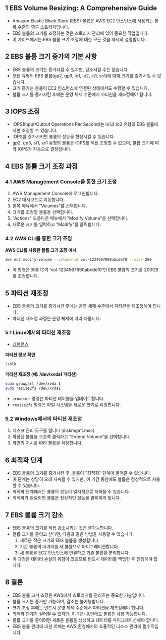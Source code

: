 ## 1 EBS Volume Resizing: A Comprehensive Guide

- Amazon Elastic Block Store (EBS) 볼륨은 AWS EC2 인스턴스에 사용되는 블록 수준의 영구 스토리지입니다.
- EBS 볼륨의 크기를 조정하는 것은 스토리지 관리에 있어 중요한 작업입니다.
- 이 가이드에서는 EBS 볼륨 크기 조정에 대한 모든 것을 자세히 설명합니다.



## 2 EBS 볼륨 크기 증가의 기본 사항

- EBS 볼륨의 크기는 증가시킬 수 있지만, 감소시킬 수는 없습니다.
- 모든 유형의 EBS 볼륨(gp2, gp3, io1, io2, st1, sc1)에 대해 크기를 증가시킬 수 있습니다.
- 크기 증가는 볼륨이 EC2 인스턴스에 연결된 상태에서도 수행할 수 있습니다.
- 볼륨 크기를 증가시킨 후에는 운영 체제 수준에서 파티션을 재조정해야 합니다.



## 3 IOPS 조정

- IOPS(Input/Output Operations Per Second)는 io1과 io2 유형의 EBS 볼륨에서만 조정할 수 있습니다.
- IOPS를 증가시키면 볼륨의 성능을 향상시킬 수 있습니다.
- gp2, gp3, st1, sc1 유형의 볼륨은 IOPS를 직접 조정할 수 없으며, 볼륨 크기에 따라 IOPS가 자동으로 결정됩니다.



## 4 EBS 볼륨 크기 조정 과정

### 4.1 AWS Management Console을 통한 크기 조정

1. AWS Management Console에 로그인합니다.
2. EC2 대시보드로 이동합니다.
3. 왼쪽 메뉴에서 "Volumes"를 선택합니다.
4. 크기를 조정할 볼륨을 선택합니다.
5. "Actions" 드롭다운 메뉴에서 "Modify Volume"을 선택합니다.
6. 새로운 크기를 입력하고 "Modify"를 클릭합니다.



### 4.2 AWS CLI를 통한 크기 조정

**AWS CLI를 사용한 볼륨 크기 조정 예시**

```bash
aws ec2 modify-volume --volume-id vol-1234567890abcdef0 --size 200
```

- 이 명령은 볼륨 ID가 'vol-1234567890abcdef0'인 EBS 볼륨의 크기를 200GB로 조정합니다.



## 5 파티션 재조정

- EBS 볼륨의 크기를 증가시킨 후에는 운영 체제 수준에서 파티션을 재조정해야 합니다.
- 파티션 재조정 과정은 운영 체제에 따라 다릅니다.



### 5.1 Linux에서의 파티션 재조정

- [레퍼런스](https://docs.aws.amazon.com/ebs/latest/userguide/recognize-expanded-volume-linux.html)



**파티션 정보 확인**

```bash
lsblk
```



**파티션 재조정 (예: /dev/xvda1 파티션)**

```bash
sudo growpart /dev/xvda 1
sudo resize2fs /dev/xvda1
```

- `growpart` 명령은 파티션 테이블을 업데이트합니다.
- `resize2fs` 명령은 파일 시스템을 새로운 크기로 확장합니다.



### 5.2 Windows에서의 파티션 재조정

1. 디스크 관리 도구를 엽니다 (diskmgmt.msc).
2. 확장된 볼륨을 오른쪽 클릭하고 "Extend Volume"을 선택합니다.
3. 화면의 지시를 따라 볼륨을 확장합니다.



## 6 최적화 단계

- EBS 볼륨의 크기를 증가시킨 후, 볼륨이 "최적화" 단계에 들어갈 수 있습니다.
- 이 단계는 상당히 오래 지속될 수 있지만, 이 기간 동안에도 볼륨은 정상적으로 사용할 수 있습니다.
- 최적화 단계에서는 볼륨의 성능이 일시적으로 저하될 수 있습니다.
- 최적화가 완료되면 볼륨은 정상적인 성능을 발휘하게 됩니다.



## 7 EBS 볼륨 크기 감소

- EBS 볼륨의 크기를 직접 감소시키는 것은 불가능합니다.
- 볼륨 크기를 줄이고 싶다면, 다음과 같은 방법을 사용할 수 있습니다:
	1. 새로운 작은 크기의 EBS 볼륨을 생성합니다.
	2. 기존 볼륨의 데이터를 새 볼륨으로 마이그레이션합니다.
	3. 새 볼륨을 EC2 인스턴스에 연결하고 기존 볼륨을 분리합니다.
- 이 과정은 데이터 손실의 위험이 있으므로 반드시 데이터를 백업한 후 진행해야 합니다.



## 8 결론

- EBS 볼륨 크기 조정은 AWS에서 스토리지를 관리하는 중요한 기술입니다.
- 볼륨 크기는 증가만 가능하며, 감소는 불가능합니다.
- 크기 조정 후에는 반드시 운영 체제 수준에서 파티션을 재조정해야 합니다.
- 최적화 단계가 길어질 수 있지만, 이 기간 동안에도 볼륨은 사용 가능합니다.
- 볼륨 크기를 줄이려면 새로운 볼륨을 생성하고 데이터를 마이그레이션해야 합니다.
- EBS 볼륨 관리에 대한 이해는 AWS 환경에서의 효율적인 리소스 관리에 필수적입니다.